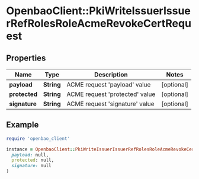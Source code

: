 # OpenbaoClient::PkiWriteIssuerIssuerRefRolesRoleAcmeRevokeCertRequest

## Properties

| Name | Type | Description | Notes |
| ---- | ---- | ----------- | ----- |
| **payload** | **String** | ACME request &#39;payload&#39; value | [optional] |
| **protected** | **String** | ACME request &#39;protected&#39; value | [optional] |
| **signature** | **String** | ACME request &#39;signature&#39; value | [optional] |

## Example

```ruby
require 'openbao_client'

instance = OpenbaoClient::PkiWriteIssuerIssuerRefRolesRoleAcmeRevokeCertRequest.new(
  payload: null,
  protected: null,
  signature: null
)
```

